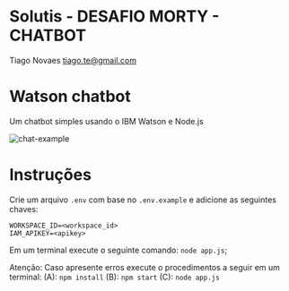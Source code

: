 # Solutis - DESAFIO MORTY - CHATBOT
Tiago Novaes
tiago.te@gmail.com

# Watson chatbot

Um chatbot simples usando o IBM Watson e Node.js

![chat-example](https://cdn-images-1.medium.com/max/800/1*iatsJpNf38Kix_In0ddw3g.gif)

# Instruções

Crie um arquivo `.env` com base no `.env.example` e adicione as seguintes chaves:

```
WORKSPACE_ID=<workspace_id>
IAM_APIKEY=<apikey>
```

Em um terminal execute o seguinte comando: `node app.js`;

Atenção: Caso apresente erros execute o procedimentos a seguir em um terminal:
(A): `npm install`
(B): `npm start`
(C): `node app.js`
